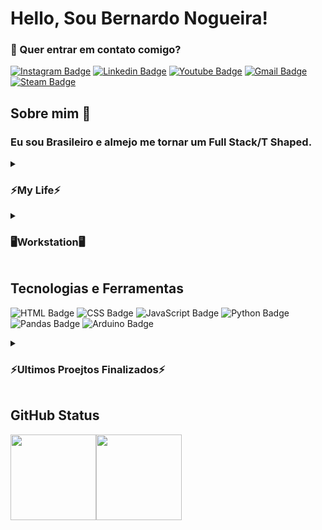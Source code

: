 # Hello, Sou Bernardo Nogueira!

### 📣 Quer entrar em contato comigo?
[![Instagram Badge](https://img.shields.io/badge/Instagram-E4405F?style=for-the-badge&logo=instagram&logoColor=white)](https://www.instagram.com/bernardo.nogueira8/)
[![Linkedin Badge](https://img.shields.io/badge/LinkedIn-0077B5?style=for-the-badge&logo=linkedin&logoColor=white)](https://www.linkedin.com/in/bernardo-nogueira-da-silva-0755431a6/)
[![Youtube Badge](https://img.shields.io/badge/YouTube-FF0000?style=for-the-badge&logo=youtube&logoColor=white)](https://www.youtube.com/channel/UCqcrZPdAU0NOdqJu4OAyt9A)
[![Gmail Badge](https://img.shields.io/badge/Gmail-D14836?style=for-the-badge&logo=gmail&logoColor=white)](mailto:samuraiflamesf@gmail.com)
[![Steam Badge](https://img.shields.io/badge/Steam-000000?style=for-the-badge&logo=steam&logoColor=white)](https://steamcommunity.com/id/SamuraiFlameSF)


## Sobre mim 👋
### Eu sou Brasileiro e almejo me tornar um Full Stack/T Shaped.
<details>
    <summary><h3>
     ⚡My Life⚡</h3></summary>
            <p>
Reconheço-me como entusiasta em novas tecnologias do mercado, com aprendizado adquirido dia após dia. Sou constante e gosto de estar sempre em movimento, estagnar é de longe um objetivo profissional ou pessoal, amo aprender, amo entender, gosto de sentir evoluindo independente do ritmo. Sou focado, determinado, sei o que quero e onde quero chegar, toda a minha trajetória profissional embora em área diferente da programação me ajudou a forjar quem eu sou, entender que conhecimento é vasto e tenho muito a aprender, onde a melhor maneira de avançar é dando o meu melhor.Atualmente curso ADS na, em paralelo Licenciatura em Matematica no IFBA. Possuo nível superior em Gastronomia pela UNIFACS e curso técnico em Informatica pela CEEP ISAIAS ALVES. Possuo experiência profissional na área de informática, busca recolocação no mercado de trabalho, onde busco atuar na área de desenvolvimento de sistemas. Em constante atualização com cursos na área de programação(Rocketseat e B7Web), acredito que meu trabalho trara benefícios aos negociosos da empresa.
 </p></details>
<details>
    <summary><h3>
     🖥️Workstation🖥️</h3></summary> 
        <ul>
            <b>SO:</b> Dual Boot(Windows 10 & Ubuntu)</br>
            <b>Code Editor:</b> VSCode.</br>
            <b>CPU:</b> E5-2640v3</br>
            <b>RAM:</b> 32Gb DDR4</br>
            <b>GPU:</b> GTX 1070 8Gb</br>
        </ul>
</details>

## Tecnologias e Ferramentas
![HTML Badge](https://img.shields.io/badge/HTML5-E34F26?style=for-the-badge&logo=html5&logoColor=white)
![CSS Badge](https://img.shields.io/badge/CSS3-1572B6?style=for-the-badge&logo=css3&logoColor=white)
![JavaScript Badge](https://camo.githubusercontent.com/9d07c04bdd98c662d5df9d4e1cc1de8446ffeaebca330feb161f1fb8e1188204/68747470733a2f2f696d672e736869656c64732e696f2f62616467652f4a6176615363726970742d4637444631453f7374796c653d666f722d7468652d6261646765266c6f676f3d6a617661736372697074266c6f676f436f6c6f723d626c61636b)
![Python Badge](https://img.shields.io/badge/Python-FFD43B?style=for-the-badge&logo=python&logoColor=blue)
![Pandas Badge](https://img.shields.io/badge/Pandas-2C2D72?style=for-the-badge&logo=pandas&logoColor=white)
![Arduino Badge](https://img.shields.io/badge/Arduino-00979D?style=for-the-badge&logo=Arduino&logoColor=white)

<details>
    <summary><h3>
     ⚡Ultimos Proejtos Finalizados⚡</h3></summary> 
    
| Projetos | Link da Aplicação  | Tecnologias usadas|  
| ------------------- | ------------------- | ------------------- |
| <a href="https://github.com/Samuraiflamesf/LadingPage03-Starbucks">Landing Page 03 - Starbucks </a> | <a href="https://starbucksflamebox.netlify.app/">Teste</a> |HTML/CSS/JS |
| <a href="https://github.com/Samuraiflamesf/Clone_Linktree">Clone Linktree</a>  | <a href="https://bernardonogueira8.netlify.app/">Teste</a> |HTML/CSS/JS |
| <a href="https://github.com/Samuraiflamesf/Lading_Page02">Landing Page 02</a> | <a href="https://medicenterflamebox.netlify.app/">Teste</a> |HTML/CSS/JS |
| <a href="https://github.com/Samuraiflamesf/Page_Login01">Pagina de Login 01</a> | <a href="https://loginpageflamebox.netlify.app/">Teste</a> |HTML/CSS/JS |
| <a href="https://github.com/Samuraiflamesf/Calculadora_HTML_Css_Js">Calculadora em JS</a> | <a href="https://calculadoraflamebox.netlify.app/">Teste</a>  | HTML/CSS/JS |
| <a href="https://github.com/Samuraiflamesf/Landing_page">Landing Page 01</a> | <a href="https://landingpageflamebox.netlify.app/">Teste</a> | HTML/CSS/JS | 
| <a href="https://github.com/Samuraiflamesf/Pokedex_MapaWeek">Pokedex</a> | <a href="https://flameboxpokedex.netlify.app/">Teste</a> | HTML/CSS/JS | 



    
</details>

## GitHub Status</h2>
<a href="https://github.com/samuraiflamesf"><img height="137px" src="https://github-readme-stats.vercel.app/api?username=samuraiflamesf&hide_title=true&hide_border=true&show_icons=true&include_all_commits=true&count_private=true&line_height=21&text_color=000&icon_color=000&" /><!-- ADO --><img height="137px" src="https://github-readme-stats.vercel.app/api/top-langs/?username=samuraiflamesf&hide=html&hide_title=true&hide_border=true&layout=compact&langs_count=6&exclude_repo=comp426,Redventures-Movie-Quotes&" /></a>
